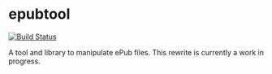# epubtool
[![Build Status](https://travis-ci.org/geek1011/epubtool.svg?branch=master)](https://travis-ci.org/geek1011/epubtool)

A tool and library to manipulate ePub files. This rewrite is currently a work in progress.
